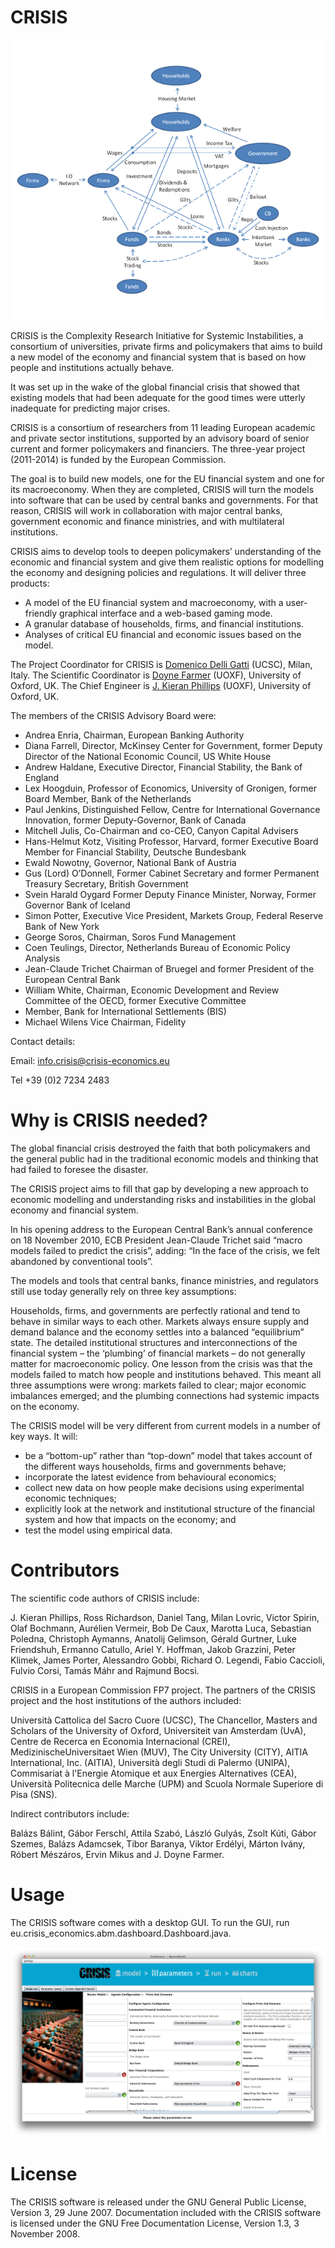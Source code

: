 # CRISIS

![A CRISIS Diagram](CRISIS/img/CRISIS-full.png)

CRISIS is the Complexity Research Initiative for Systemic Instabilities, a consortium of universities, private firms and policymakers that aims to build a new model of the economy and financial system that is based on how people and institutions actually behave.

It was set up in the wake of the global financial crisis that showed that existing models that had been adequate for the good times were utterly inadequate for predicting major crises.

CRISIS is a consortium of researchers from 11 leading European academic and private sector institutions, supported by an advisory board of senior current and former policymakers and financiers. The three-year project (2011-2014) is funded by the European Commission.

The goal is to build new models, one for the EU financial system and one for its macroeconomy.  When they are completed, CRISIS will turn the models into software that can be used by central banks and governments. For that reason, CRISIS will work in collaboration with major central banks, government economic and finance ministries, and with multilateral institutions.

CRISIS aims to develop tools to deepen policymakers’ understanding of the economic and financial system and give them realistic options for modelling the economy and designing policies and regulations. It will deliver three products:

 * A model of the EU financial system and macroeconomy, with a user-friendly graphical interface and a web-based gaming mode.
 * A granular database of households, firms, and financial institutions.
 * Analyses of critical EU financial and economic issues based on the model.

The Project Coordinator for CRISIS is [Domenico Delli Gatti](http://docenti.unicatt.it/ita/domenico_delli_gatti/) (UCSC), Milan, Italy. 
The Scientific Coordinator is [Doyne Farmer](http://www.oxfordmartin.ox.ac.uk/people/407) (UOXF), University of Oxford, UK. The Chief Engineer is [J. Kieran Phillips](https://www.maths.ox.ac.uk/people/kieran.phillips) (UOXF), University of Oxford, UK. 

The members of the CRISIS Advisory Board were:

* Andrea Enria, Chairman, European Banking Authority
* Diana Farrell, Director, McKinsey Center for Government, former Deputy Director of the National Economic Council, US White House
* Andrew Haldane, Executive Director, Financial Stability, the Bank of England
* Lex Hoogduin, Professor of Economics, University of Gronigen, former Board Member, Bank of the Netherlands
* Paul Jenkins, Distinguished Fellow, Centre for International Governance Innovation, former Deputy-Governor, Bank of Canada
* Mitchell Julis, Co-Chairman and co-CEO, Canyon Capital Advisers
* Hans-Helmut Kotz, Visiting Professor, Harvard, former Executive Board Member for Financial Stability, Deutsche Bundesbank
* Ewald Nowotny, Governor, National Bank of Austria
* Gus (Lord) O’Donnell, Former Cabinet Secretary and former Permanent Treasury Secretary, British Government
* Svein Harald Oygard Former Deputy Finance Minister, Norway, Former Governor Bank of Iceland
* Simon Potter, Executive Vice President, Markets Group, Federal Reserve Bank of New York
* George Soros, Chairman, Soros Fund Management
* Coen Teulings, Director, Netherlands Bureau of Economic Policy Analysis
* Jean-Claude Trichet Chairman of Bruegel and former President of the European Central Bank
* William White, Chairman, Economic Development and Review Committee of the OECD, former Executive Committee
* Member, Bank for International Settlements (BIS)
* Michael Wilens  Vice Chairman, Fidelity

Contact details:

Email: info.crisis@crisis-economics.eu

Tel +39 (0)2 7234 2483

# Why is CRISIS needed?

The global financial crisis destroyed the faith that both policymakers and the general public had in the traditional economic models and thinking that had failed to foresee the disaster.

The CRISIS project aims to fill that gap by developing a new approach to economic modelling and understanding risks and instabilities in the global economy and financial system.

In his opening address to the European Central Bank’s annual conference on 18 November 2010, ECB President Jean-Claude Trichet said “macro models failed to predict the crisis”, adding: “In the face of the crisis, we felt abandoned by conventional tools”.

The models and tools that central banks, finance ministries, and regulators still use today generally rely on three key assumptions:

Households, firms, and governments are perfectly rational and tend to behave in similar ways to each other. Markets always ensure supply and demand balance and the economy settles into a balanced “equilibrium” state. The detailed institutional structures and interconnections of the financial system – the ‘plumbing’ of financial markets – do not generally matter for macroeconomic policy.
One lesson from the crisis was that the models failed to match how people and institutions behaved. This meant all three assumptions were wrong: markets failed to clear; major economic imbalances emerged; and the plumbing connections had systemic impacts on the economy.

The CRISIS model will be very different from current models in a number of key ways. It will:

* be a “bottom-up” rather than “top-down” model that takes account of the different ways households, firms and governments behave;
* incorporate the latest evidence from behavioural economics;
* collect new data on how people make decisions using experimental economic techniques;
* explicitly look at the network and institutional structure of the financial system and how that impacts on the economy; and
* test the model using empirical data.

# Contributors

The scientific code authors of CRISIS include:

J. Kieran Phillips, Ross Richardson, Daniel Tang, Milan Lovric, Victor Spirin, Olaf Bochmann, Aurélien Vermeir, Bob De Caux, Marotta Luca, Sebastian Poledna, Christoph Aymanns, Anatolij Gelimson, Gérald Gurtner, Luke Friendshuh, Ermanno Catullo, Ariel Y. Hoffman, Jakob Grazzini, Peter Klimek, James Porter, Alessandro Gobbi, Richard O. Legendi, Fabio Caccioli, Fulvio Corsi, Tamás Máhr and Rajmund Bocsi.

CRISIS in a European Commission FP7 project. The partners of the CRISIS project and the host institutions of the authors included:

Università Cattolica del Sacro Cuore (UCSC), The Chancellor, Masters and Scholars of the  University of Oxford, Universiteit van Amsterdam (UvA), Centre de Recerca en Economia Internacional (CREI), MedizinischeUniversitaet Wien (MUV), The City University (CITY), AITIA International, Inc. (AITIA), Università degli Studi di Palermo (UNIPA), Commisariat à l'Energie Atomique et aux Energies Alternatives (CEA), Università Politecnica delle Marche (UPM) and Scuola Normale Superiore di Pisa (SNS).

Indirect contributors include:

Balázs Bálint, Gábor Ferschl, Attila Szabó, László Gulyás, Zsolt Kúti, Gábor Szemes, Balázs Adamcsek, Tibor Baranya, Viktor Erdélyi, Márton Ivány, Róbert Mészáros, Ervin Mikus
and J. Doyne Farmer.

# Usage

The CRISIS software comes with a desktop GUI. To run the GUI, run eu.crisis_economics.abm.dashboard.Dashboard.java.

![A CRISIS Diagram](CRISIS/img/DashboardExample.png)

# License

The CRISIS software is released under the GNU General Public License, Version 3, 29 June 2007. 
Documentation included with the CRISIS software is licensed under the GNU Free Documentation License, Version 1.3, 3 November 2008.